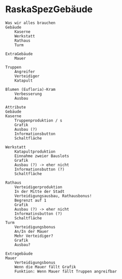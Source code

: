 RaskaSpezGebäude
=========


	Was wir alles brauchen
	Gebäude
    	Kaserne
    	Werkstatt
    	Rathaus
    	Turm

	ExtraGebäude
	    Mauer
	    
	Truppen
	    Angreifer
	    Verteidiger
	    Katapult
	
	Blumen (Eufloria)-Kram
	    Verbesserung
	    Ausbau

	Attribute
	Gebäude
	Kaserne
		Truppenproduktion / s
	  	Grafik
	  	Ausbau (?)
	  	Informationsbutton
	  	Schaltfläche
	  	
	Werkstatt
		Katapultproduktion
		Einnahme zweier Bauslots
		Grafik
		Ausbau (?) -> eher nicht
		Informationsbutton (?)
		Schaltfläche
		
	Rathaus
		Verteidigerproduktion
		In der Mitte der Stadt
		Verteidigungsausbau, Rathausbonus!
		Begrenzt auf 1
		Grafik
		Ausbau (?) -> eher nicht
		Informatinsbutton (?)
		Schaltfläche
	Turm
		Verteidigungsbonus
		An/In der Mauer
		Mehr Verteidiger?
		Grafik
		Ausbau?
		
	Extragebäude
	Mauer
		Verteidigungsbonus
		Wenn die Mauer fällt Grafik
		Funktion: Wenn Mauer fällt Truppen angreifbar
		
	
	  
